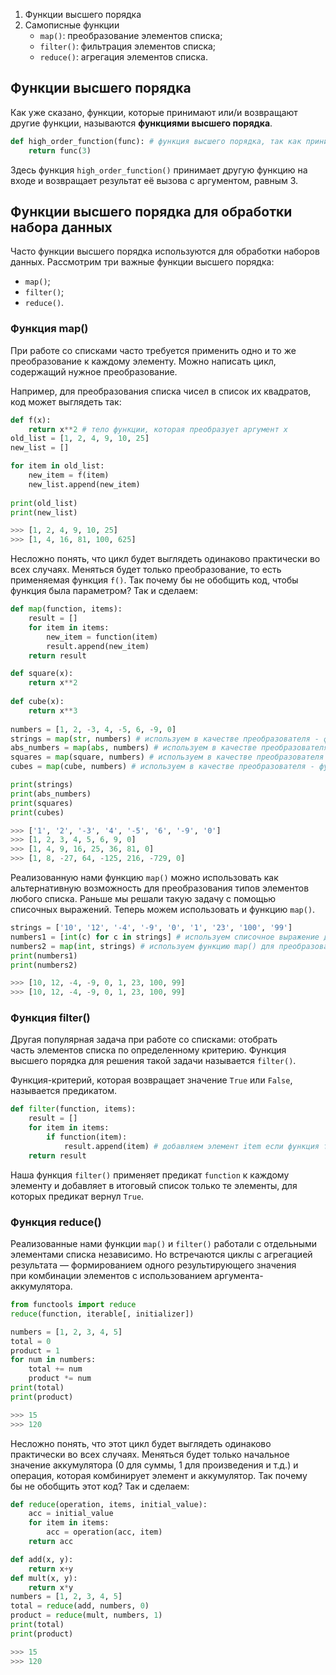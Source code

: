1. Функции высшего порядка
2. Самописные функции 
	- `map()`: преобразование элементов списка;
	- `filter()`: фильтрация элементов списка;
	- `reduce()`: агрегация элементов списка.

## Функции высшего порядка

Как уже сказано, функции, которые принимают или/и возвращают другие функции, называются **функциями высшего порядка**.

```python
def high_order_function(func): # функция высшего порядка, так как принимает функцию 
	return func(3)
```
Здесь функция `high_order_function()` принимает другую функцию на входе и возвращает результат её вызова с аргументом, равным 3.

## Функции высшего порядка для обработки набора данных

Часто функции высшего порядка используются для обработки наборов данных. Рассмотрим три важные функции высшего порядка:

- `map()`;
- `filter()`;
- `reduce()`.
### Функция map()
При работе со списками часто требуется применить одно и то же преобразование к каждому элементу. Можно написать цикл, содержащий нужное преобразование.

Например, для преобразования списка чисел в список их квадратов, код может выглядеть так:
```python
def f(x): 
	return x**2 # тело функции, которая преобразует аргумент x 
old_list = [1, 2, 4, 9, 10, 25] 
new_list = []

for item in old_list: 
	new_item = f(item) 
	new_list.append(new_item)
	
print(old_list) 
print(new_list)

>>> [1, 2, 4, 9, 10, 25] 
>>> [1, 4, 16, 81, 100, 625]
```
Несложно понять, что цикл будет выглядеть одинаково практически во всех случаях. Меняться будет только преобразование, то есть применяемая функция `f()`. Так почему бы не обобщить код, чтобы функция была параметром? Так и сделаем:
```python
def map(function, items): 
	result = [] 
	for item in items: 
		new_item = function(item) 
		result.append(new_item) 
	return result

def square(x): 
	return x**2 
	
def cube(x): 
	return x**3 
	
numbers = [1, 2, -3, 4, -5, 6, -9, 0] 
strings = map(str, numbers) # используем в качестве преобразователя - функцию str 
abs_numbers = map(abs, numbers) # используем в качестве преобразователя - функцию abs
squares = map(square, numbers) # используем в качестве преобразователя - функцию square
cubes = map(cube, numbers) # используем в качестве преобразователя - функцию cube 

print(strings) 
print(abs_numbers) 
print(squares) 
print(cubes)

>>> ['1', '2', '-3', '4', '-5', '6', '-9', '0'] 
>>> [1, 2, 3, 4, 5, 6, 9, 0] 
>>> [1, 4, 9, 16, 25, 36, 81, 0] 
>>> [1, 8, -27, 64, -125, 216, -729, 0]
```
Реализованную нами функцию `map()` можно использовать как альтернативную возможность для преобразования типов элементов любого списка. Раньше мы решали такую задачу с помощью списочных выражений. Теперь можем использовать и функцию `map()`.
```python
strings = ['10', '12', '-4', '-9', '0', '1', '23', '100', '99'] 
numbers1 = [int(c) for c in strings] # используем списочное выражение для преобразования 
numbers2 = map(int, strings) # используем функцию map() для преобразования
print(numbers1) 
print(numbers2)

>>> [10, 12, -4, -9, 0, 1, 23, 100, 99] 
>>> [10, 12, -4, -9, 0, 1, 23, 100, 99]
```
### Функция filter()

Другая популярная задача при работе со списками: отобрать часть элементов списка по определенному критерию. Функция высшего порядка для решения такой задачи называется `filter()`.

Функция-критерий, которая возвращает значение `True` или `False`, называется предикатом.
```python
def filter(function, items): 
	result = [] 
	for item in items: 
		if function(item): 
			result.append(item) # добавляем элемент item если функция function вернула значение True 
	return result
```
Наша функция `filter()` применяет предикат `function` к каждому элементу и добавляет в итоговый список только те элементы, для которых предикат вернул `True`.

### Функция reduce()

Реализованные нами функции `map()` и `filter()` работали с отдельными элементами списка независимо. Но встречаются циклы с агрегацией результата — формированием одного результирующего значения при комбинации элементов с использованием аргумента-аккумулятора.

```python
from functools import reduce
reduce(function, iterable[, initializer])
```

```python
numbers = [1, 2, 3, 4, 5] 
total = 0 
product = 1 
for num in numbers: 
	total += num 
	product *= num 
print(total) 
print(product)

>>> 15 
>>> 120
```
Несложно понять, что этот цикл будет выглядеть одинаково практически во всех случаях. Меняться будет только начальное значение аккумулятора (0 для суммы, 1 для произведения и т.д.) и операция, которая комбинирует элемент и аккумулятор. Так почему бы не обобщить этот код? Так и сделаем:

```python
def reduce(operation, items, initial_value): 
	acc = initial_value 
	for item in items: 
		acc = operation(acc, item) 
	return acc
```
```python
def add(x, y): 
	return x+y 
def mult(x, y): 
	return x*y 
numbers = [1, 2, 3, 4, 5] 
total = reduce(add, numbers, 0) 
product = reduce(mult, numbers, 1) 
print(total) 
print(product)

>>> 15 
>>> 120
```


